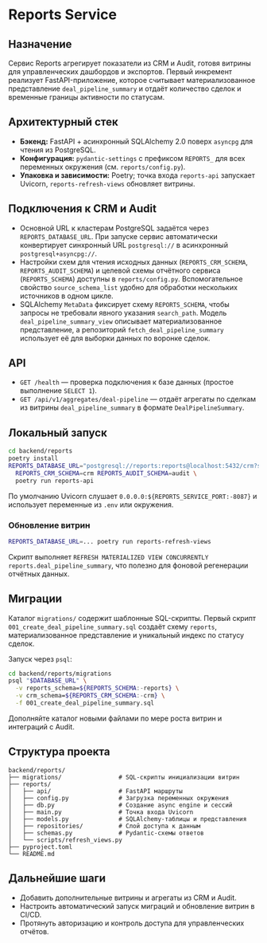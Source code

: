 # Reports Service

## Назначение
Сервис Reports агрегирует показатели из CRM и Audit, готовя витрины для управленческих дашбордов и экспортов. Первый инкремент реализует FastAPI-приложение, которое считывает материализованное представление `deal_pipeline_summary` и отдаёт количество сделок и временные границы активности по статусам.

## Архитектурный стек
- **Бэкенд:** FastAPI + асинхронный SQLAlchemy 2.0 поверх `asyncpg` для чтения из PostgreSQL.
- **Конфигурация:** `pydantic-settings` с префиксом `REPORTS_` для всех переменных окружения (см. `reports/config.py`).
- **Упаковка и зависимости:** Poetry; точка входа `reports-api` запускает Uvicorn, `reports-refresh-views` обновляет витрины.

## Подключения к CRM и Audit
- Основной URL к кластерам PostgreSQL задаётся через `REPORTS_DATABASE_URL`. При запуске сервис автоматически конвертирует синхронный URL `postgresql://` в асинхронный `postgresql+asyncpg://`.
- Настройки схем для чтения исходных данных (`REPORTS_CRM_SCHEMA`, `REPORTS_AUDIT_SCHEMA`) и целевой схемы отчётного сервиса (`REPORTS_SCHEMA`) доступны в `reports/config.py`. Вспомогательное свойство `source_schema_list` удобно для обработки нескольких источников в одном цикле.
- SQLAlchemy `MetaData` фиксирует схему `REPORTS_SCHEMA`, чтобы запросы не требовали явного указания `search_path`. Модель `deal_pipeline_summary_view` описывает материализованное представление, а репозиторий `fetch_deal_pipeline_summary` использует её для выборки данных по воронке сделок.

## API
- `GET /health` — проверка подключения к базе данных (простое выполнение `SELECT 1`).
- `GET /api/v1/aggregates/deal-pipeline` — отдаёт агрегаты по сделкам из витрины `deal_pipeline_summary` в формате `DealPipelineSummary`.

## Локальный запуск
```bash
cd backend/reports
poetry install
REPORTS_DATABASE_URL="postgresql://reports:reports@localhost:5432/crm?search_path=reports" \
  REPORTS_CRM_SCHEMA=crm REPORTS_AUDIT_SCHEMA=audit \
  poetry run reports-api
```
По умолчанию Uvicorn слушает `0.0.0.0:${REPORTS_SERVICE_PORT:-8087}` и использует переменные из `.env` или окружения.

### Обновление витрин
```bash
REPORTS_DATABASE_URL=... poetry run reports-refresh-views
```
Скрипт выполняет `REFRESH MATERIALIZED VIEW CONCURRENTLY reports.deal_pipeline_summary`, что полезно для фоновой регенерации отчётных данных.

## Миграции
Каталог `migrations/` содержит шаблонные SQL-скрипты. Первый скрипт `001_create_deal_pipeline_summary.sql` создаёт схему `reports`, материализованное представление и уникальный индекс по статусу сделок.

Запуск через `psql`:
```bash
cd backend/reports/migrations
psql "$DATABASE_URL" \
  -v reports_schema=${REPORTS_SCHEMA:-reports} \
  -v crm_schema=${REPORTS_CRM_SCHEMA:-crm} \
  -f 001_create_deal_pipeline_summary.sql
```
Дополняйте каталог новыми файлами по мере роста витрин и интеграций с Audit.

## Структура проекта
```
backend/reports/
├── migrations/                # SQL-скрипты инициализации витрин
├── reports/
│   ├── api/                   # FastAPI маршруты
│   ├── config.py              # Загрузка переменных окружения
│   ├── db.py                  # Создание async engine и сессий
│   ├── main.py                # Точка входа Uvicorn
│   ├── models.py              # SQLAlchemy-таблицы и представления
│   ├── repositories/          # Слой доступа к данным
│   ├── schemas.py             # Pydantic-схемы ответов
│   └── scripts/refresh_views.py
├── pyproject.toml
└── README.md
```

## Дальнейшие шаги
- Добавить дополнительные витрины и агрегаты из CRM и Audit.
- Настроить автоматический запуск миграций и обновление витрин в CI/CD.
- Протянуть авторизацию и контроль доступа для управленческих отчётов.
